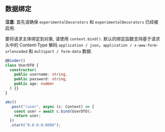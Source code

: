 ## 数据绑定

**注意**: 首先请确保 `experimentalDecorators` 和 `experimentalDecorators` 已经被启用.

要将请求主体绑定到对象, 请使用 `context.bind()`. 默认的绑定函数支持基于请求头中的 Content-Type 解码 `application / json`，`application / x-www-form-urlencoded` 和 `multipart / form-data` 数据.

```ts
@Binder()
class UserDTO {
  constructor(
    public username: string,
    public password: string,
    public age: number
  ) {}
}

abc()
  .post("/user", async (c: Context) => {
    const user = await c.bind(UserDTO);
    return user;
  })
  .start("0.0.0.0:8080");
```
